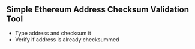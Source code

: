 ## Simple Ethereum Address Checksum Validation Tool

* Type address and checksum it
* Verify if address is already checksummed